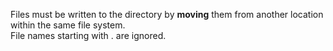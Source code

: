 Files must be written to the directory by **moving** them from another location within the same file system.   
File names starting with . are ignored.